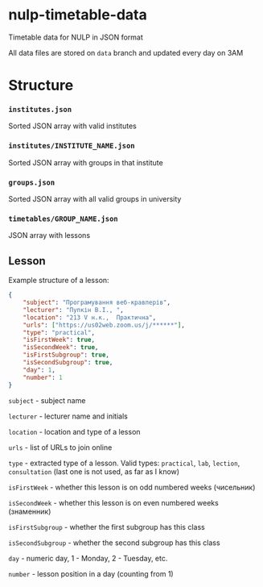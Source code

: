 # nulp-timetable-data
Timetable data for NULP in JSON format

All data files are stored on `data` branch and updated every day on 3AM

# Structure
### `institutes.json`
Sorted JSON array with valid institutes

### `institutes/INSTITUTE_NAME.json`
Sorted JSON array with groups in that institute

### `groups.json`
Sorted JSON array with all valid groups in university

### `timetables/GROUP_NAME.json`
JSON array with lessons

## Lesson
Example structure of a lesson:
``` json
{
    "subject": "Програмування веб-кравлерів",
    "lecturer": "Пупкін В.І., ",
    "location": "213 V н.к.,  Практична",
    "urls": ["https://us02web.zoom.us/j/******"],
    "type": "practical",
    "isFirstWeek": true,
    "isSecondWeek": true,
    "isFirstSubgroup": true,
    "isSecondSubgroup": true,
    "day": 1,
    "number": 1
}
```

`subject` - subject name

`lecturer` - lecturer name and initials

`location` - location and type of a lesson

`urls` - list of URLs to join online

`type` - extracted type of a lesson. Valid types: `practical`, `lab`, `lection`, `consultation` (last one is not used, as far as I know)

`isFirstWeek` - whether this lesson is on odd numbered weeks (чисельник)

`isSecondWeek` - whether this lesson is on even numbered weeks (знаменник)

`isFirstSubgroup` - whether the first subgroup has this class

`isSecondSubgroup` - whether the second subgroup has this class

`day` - numeric day, 1 - Monday, 2 - Tuesday, etc.

`number` - lesson position in a day (counting from 1)
